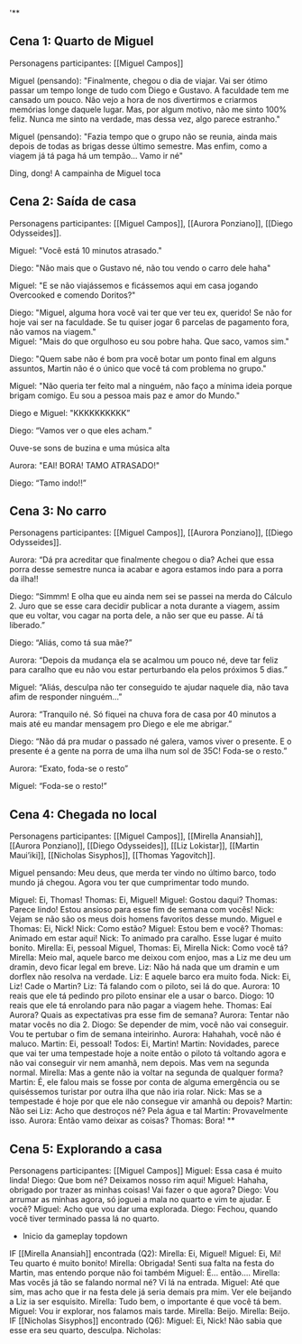 '**

## Cena 1: Quarto de Miguel

Personagens participantes: [[Miguel Campos]]
  

Miguel (pensando): "Finalmente, chegou o dia de viajar. Vai ser ótimo passar um tempo longe de tudo com Diego e Gustavo. A faculdade tem me cansado um pouco. Não vejo a hora de nos divertirmos e criarmos memórias longe daquele lugar. Mas, por algum motivo, não me sinto 100% feliz. Nunca me sinto na verdade, mas dessa vez, algo parece estranho."

  

Miguel (pensando): "Fazia tempo que o grupo não se reunia, ainda mais depois de todas as brigas desse último semestre. Mas enfim, como a viagem já tá paga há um tempão… Vamo ir né"

  

Ding, dong! A campainha de Miguel toca

  

## Cena 2: Saída de casa

  Personagens participantes: [[Miguel Campos]], [[Aurora Ponziano]], [[Diego Odysseides]].

Miguel: "Você está 10 minutos atrasado."

Diego: "Não mais que o Gustavo né, não tou vendo o carro dele haha"

Miguel: "E se não viajássemos e ficássemos aqui em casa jogando Overcooked e comendo Doritos?"

Diego: "Miguel, alguma hora você vai ter que ver teu ex, querido! Se não for hoje vai ser na faculdade. Se tu quiser jogar 6 parcelas de pagamento fora, não vamos na viagem."  
Miguel: "Mais do que orgulhoso eu sou pobre haha. Que saco, vamos sim."

Diego: "Quem sabe não é bom pra você botar um ponto final em alguns assuntos, Martin não é o único que você tá com problema no grupo."

Miguel: "Não queria ter feito mal a ninguém, não faço a mínima ideia porque brigam comigo. Eu sou a pessoa mais paz e amor do Mundo."

Diego e Miguel: "KKKKKKKKKK”

Diego: “Vamos ver o que eles acham.”

  

Ouve-se sons de buzina e uma música alta

  

Aurora: "EAI! BORA! TAMO ATRASADO!" 

Diego: “Tamo indo!!”

  

## Cena 3: No carro

Personagens participantes: [[Miguel Campos]], [[Aurora Ponziano]], [[Diego Odysseides]].
  

Aurora: “Dá pra acreditar que finalmente chegou o dia? Achei que essa porra desse semestre nunca ia acabar e agora estamos indo para a porra da ilha!!

Diego: “Simmm! E olha que eu ainda nem sei se passei na merda do Cálculo 2. Juro que se esse cara decidir publicar a nota durante a viagem, assim que eu voltar, vou cagar na porta dele, a não ser que eu passe. Aí tá liberado.”

Diego: “Aliás, como tá sua mãe?”

Aurora: “Depois da mudança ela se acalmou um pouco né, deve tar feliz para caralho que eu não vou estar perturbando ela pelos próximos 5 dias.” 

Miguel: “Aliás, desculpa não ter conseguido te ajudar naquele dia, não tava afim de responder ninguém…”

Aurora: “Tranquilo né. Só fiquei na chuva fora de casa por 40 minutos a mais até eu mandar mensagem pro Diego e ele me abrigar.”

Diego: “Não dá pra mudar o passado né galera, vamos viver o presente. E o presente é a gente na porra de uma ilha num sol de 35C! Foda-se o resto.”

Aurora: “Exato, foda-se o resto”

Miguel: “Foda-se o resto!”




## **Cena 4: Chegada no local**

Personagens participantes: [[Miguel Campos]], [[Mirella Anansiah]], [[Aurora Ponziano]], [[Diego Odysseides]], [[Liz Lokistar]], [[Martin Maui’iki]], [[Nicholas Sisyphos]], [[Thomas Yagovitch]]. 

Miguel pensando: Meu deus, que merda ter vindo no último barco, todo mundo já chegou. Agora vou ter que cumprimentar todo mundo.

Miguel: Ei, Thomas!
Thomas: Ei, Miguel!
Miguel: Gostou daqui?
Thomas: Parece lindo! Estou ansioso para esse fim de semana com vocês!
Nick: Vejam se não são os meus dois homens favoritos desse mundo. 
Miguel e Thomas: Ei, Nick!
Nick: Como estão?
Miguel: Estou bem e você?
Thomas: Animado em estar aqui!
Nick: To animado pra caralho. Esse lugar é muito bonito.
Mirella: Ei, pessoal
Miguel, Thomas: Ei, Mirella
Nick: Como você tá?
Mirella: Meio mal, aquele barco me deixou com enjoo, mas a Liz me deu um dramin, devo ficar legal em breve.
Liz: Não há nada que um dramin e um dorflex não resolva na verdade.
Liz: E aquele barco era muito foda. 
Nick: Ei, Liz! Cade o Martin?
Liz: Tá falando com o piloto, sei lá do que.
Aurora: 10 reais que ele tá pedindo pro piloto ensinar ele a usar o barco.
Diogo: 10 reais que ele tá enrolando para não pagar a viagem hehe. 
Thomas: Eaí Aurora? Quais as expectativas pra esse fim de semana?
Aurora: Tentar não matar vocês no dia 2. 
Diogo: Se depender de mim, você não vai conseguir.  Vou te pertubar o fim de semana inteirinho.
Aurora: Hahahah, você não é maluco.
Martin: Ei, pessoal!
Todos: Ei, Martin!
Martin: Novidades, parece que vai ter uma tempestade hoje a noite então o piloto tá voltando agora e não vai conseguir vir nem amanhã, nem depois. Mas vem na segunda normal.
Mirella: Mas a gente não ia voltar na segunda de qualquer forma?
Martin: É, ele falou mais se fosse por conta de alguma emergência ou se quiséssemos turistar por outra ilha que não iria rolar. 
Nick: Mas se a tempestade é hoje por que ele não consegue vir amanhã ou depois?
Martin: Não sei
Liz: Acho que destroços né? Pela água e tal
Martin: Provavelmente isso.
Aurora: Então vamo deixar as coisas? 
Thomas: Bora!
**

## Cena 5: Explorando a casa
Personagens participantes: [[Miguel Campos]]
Miguel: Essa casa é muito linda!
Diego: Que bom né? Deixamos nosso rim aqui! 
Miguel: Hahaha, obrigado por trazer as minhas coisas! Vai fazer o que agora?
Diego: Vou arrumar as minhas agora, só joguei a mala no quarto e vim te ajudar. E você?
Miguel: Acho que vou dar uma explorada.
Diego: Fechou, quando você tiver terminado passa lá no quarto.
* Inicio da gameplay topdown

IF [[Mirella Anansiah]] encontrada (Q2): 
	Mirella: Ei, Miguel! 
	Miguel: Ei, Mi! Teu quarto é muito bonito! 
	Mirella: Obrigada! Senti sua falta na festa do Martin, mas entendo porque não foi também
	Miguel: É... então....
	Mirella: Mas vocês já tão se falando normal né? Vi lá na entrada.
	Miguel: Até que sim, mas acho que ir na festa dele já seria demais pra mim. Ver ele beijando a Liz ia ser esquisito.
	Mirella: Tudo bem, o importante é que você tá bem. 
	Miguel: Vou ir explorar, nos falamos mais tarde.
	Mirella: Beijo.
	Mirella: Beijo.
IF [[Nicholas Sisyphos]] encontrado (Q6):
	 Miguel: Ei, Nick! Não sabia que esse era seu quarto, desculpa.
	 Nicholas: